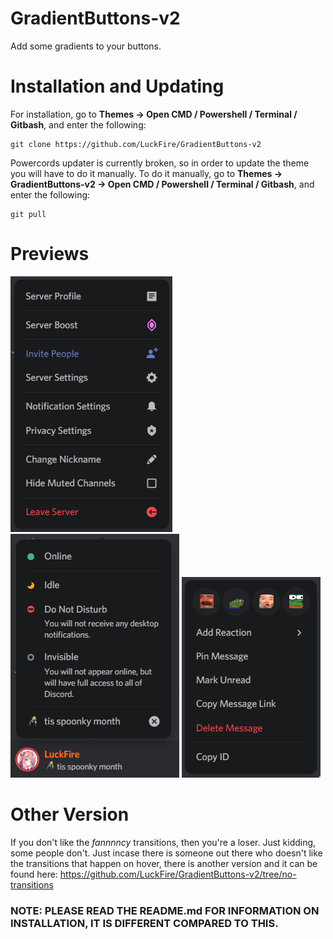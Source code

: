 # GradientButtons-v2
Add some gradients to your buttons.

# Installation and Updating
For installation, go to **Themes -> Open CMD / Powershell / Terminal / Gitbash**, and enter the following:
```
git clone https://github.com/LuckFire/GradientButtons-v2
```

Powercords updater is currently broken, so in order to update the theme you will have to do it manually. To do it manually, go to **Themes -> GradientButtons-v2 -> Open CMD / Powershell / Terminal / Gitbash**, and enter the following:
```
git pull
```

# Previews
![Preview](./Previews/Server.gif)
![Preview](./Previews/StatusPicker.gif)
![Preview](./Previews/Message.gif)

# Other Version
If you don't like the *fannnncy* transitions, then you're a loser. Just kidding, some people don't. Just incase there is someone out there who doesn't like the transitions that happen on hover, there is another version and it can be found here: https://github.com/LuckFire/GradientButtons-v2/tree/no-transitions

### NOTE: PLEASE READ THE README.md FOR INFORMATION ON INSTALLATION, IT IS DIFFERENT COMPARED TO THIS.
